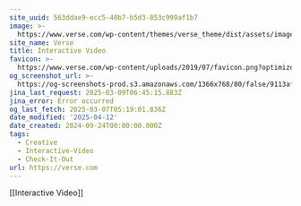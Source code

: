 ```yaml
---
site_uuid: 563ddae9-ecc5-40b7-b5d3-853c999af1b7
image: >-
  https://www.verse.com/wp-content/themes/verse_theme/dist/assets/images/verse-social.jpg
site_name: Verse
title: Interactive Video
favicon: >-
  https://www.verse.com/wp-content/uploads/2019/07/favicon.png?optimize=low&dpr=2.0&auto=webp
og_screenshot_url: >-
  https://og-screenshots-prod.s3.amazonaws.com/1366x768/80/false/9113afa3c92e1ca7ae76cf708a53c641c9187ee303f620a3ef4ef7afffd59b47.jpeg
jina_last_request: 2025-03-09T06:45:15.883Z
jina_error: Error occurred
og_last_fetch: 2025-03-07T05:19:01.836Z
date_modified: '2025-04-12'
date_created: 2024-09-24T00:00:00.000Z
tags:
  - Creative
  - Interactive-Video
  - Check-It-Out
url: https://verse.com
---
```












[[Interactive Video]]
